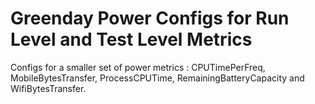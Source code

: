 # Greenday Power Configs for Run Level and Test Level Metrics

Configs for a smaller set of power metrics : CPUTimePerFreq, MobileBytesTransfer, ProcessCPUTime, RemainingBatteryCapacity and WifiBytesTransfer.